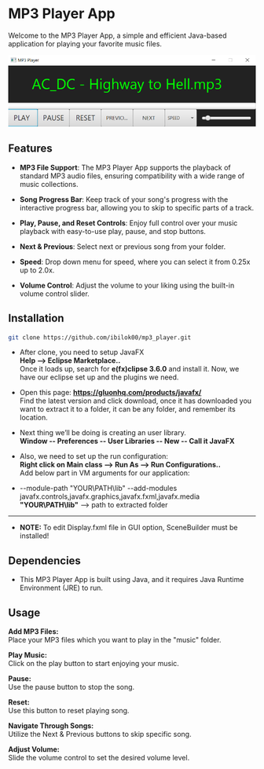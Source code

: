 # MP3 Player App

Welcome to the MP3 Player App, a simple and efficient Java-based application for playing your favorite music files.

![MP3 Player Photo](/AppPhoto.png)

## Features

- **MP3 File Support**: The MP3 Player App supports the playback of standard MP3 audio files, ensuring compatibility with a wide range of music collections.

- **Song Progress Bar**: Keep track of your song's progress with the interactive progress bar, allowing you to skip to specific parts of a track.

- **Play, Pause, and Reset Controls**: Enjoy full control over your music playback with easy-to-use play, pause, and stop buttons.

- **Next & Previous**: Select next or previous song from your folder.

- **Speed**: Drop down menu for speed, where you can select it from 0.25x up to 2.0x.

- **Volume Control**: Adjust the volume to your liking using the built-in volume control slider.


## Installation

```bash
git clone https://github.com/ibilok00/mp3_player.git
```

- After clone, you need to setup JavaFX\
**Help --> Eclipse Marketplace..**\
Once it loads up, search for **e(fx)clipse 3.6.0** and install it.
Now, we have our eclipse set up and the plugins we need.

- Open this page: **https://gluonhq.com/products/javafx/** \
Find the latest version  and click download, once it has downloaded you want to extract it to a folder, it can be any folder, and remember its location.

- Next thing we’ll be doing is creating an user library.\
**Window -- Preferences -- User Libraries -- New -- Call it JavaFX**

- Also, we need to set up the run configuration:\
**Right click on Main class --> Run As --> Run Configurations..**\
Add below part in VM arguments for our application:

- --module-path "YOUR\PATH\lib" --add-modules javafx.controls,javafx.graphics,javafx.fxml,javafx.media\
**"YOUR\PATH\lib"** --> path to extracted folder

---
- **NOTE:** To edit Display.fxml file in GUI option, SceneBuilder must be installed! 

## Dependencies
- This MP3 Player App is built using Java, and it requires Java Runtime Environment (JRE) to run.

## Usage

**Add MP3 Files:**\
Place your MP3 files which you want to play in the "music" folder.

**Play Music:**\
Click on the play button to start enjoying your music.

**Pause:**\
Use the pause button to stop the song.

**Reset:**\
Use this button to reset playing song.

**Navigate Through Songs:**\
Utilize the Next & Previous buttons to skip specific song.

**Adjust Volume:**\
Slide the volume control to set the desired volume level.